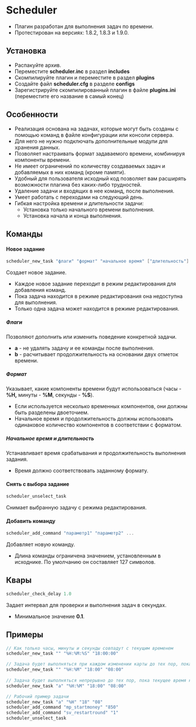 # Scheduler

* Плагин разработан для выполнения задач по времени.
* Протестирован на версиях: 1.8.2, 1.8.3 и 1.9.0.

## Установка

* Распакуйте архив.
* Переместите **scheduler.inc** в раздел **includes**
* Скомпилируйте плагин и переместите в раздел **plugins**
* Создайте файл **scheduler.cfg** в разделе **configs**
* Зарегистрируйте скомпилированный плагин в файле **plugins.ini** (переместите его название в самый конец)

## Особенности

* Реализация основана на задачах, которые могут быть созданы с помощью команд в файле конфигурации или консоли сервера.
* Для него не нужно подключать дополнительные модули для хранения данных.
* Позволяет настраивать формат задаваемого времени, комбинируя компоненты времени.
* Не имеет ограничений по количеству создаваемых задач и добавляемых в них команд (кроме памяти).
* Удобный для пользователя исходный код позволяет вам расширять возможности плагина без каких-либо трудностей.
* Удаление задачи и входящих в нее команд, после выполнения.
* Умеет работать с переходами на следующий день.
* Гибкая настройка времени и длительности задачи:
  * Установка только начального времени выполнения.
  * Установка начала и конца выполнения.

## Команды

#### Новое задание

```c
scheduler_new_task "флаги" "формат" "начальное время" ["длительность"]
```

Создает новое задание.

* Каждое новое задание переходит в режим редактирования для добавления команд. 
* Пока задача находится в режиме редактирования она недоступна для выполнения.
* Только одна задача может находится в режиме редактирования.

##### Флаги
Позволяют дополнить или изменить поведение конкретной задачи.

* **a** - не удалять задачу и ее команды после выполнения.
* **b** - расчитывает продолжительность на основании двух отметок времени.

##### Формат

Указывает, какие компоненты времени будут использоваться (часы - **%H,** минуты - **%M**, секунды - **%S**). 

* Если используется несколько временных компонентов, они должны быть разделены двоеточием.
* Начальное время и продолжительность должны использовать одинаковое количество компонентов в соответствии с форматом.

##### Начальное время и длительность

Устанавливает время срабатывания и продолжительность выполнения задания.

* Время должно соответствовать заданному формату.

#### Снять с выбора задание

```c
scheduler_unselect_task
```

Снимает выбранную задачу с режима редактирования.

#### Добавить команду

```c
scheduler_add_command "параметр1" "параметр2" ...
```

Добавляет новую команду.

* Длина команды ограничена значением, установленным в исходнике. По умолчанию он составляет 127 символов.

## Квары

```c
scheduler_check_delay 1.0
```

Задает интервал для проверки и выполнения задач в секундах.

* Минимальное значение **0.1**.

## Примеры

```c
// Как только часы, минуты и секунды совпадут с текущим временем
scheduler_new_task "" "%H:%M:%S" "18:00:00"

// Задача будет выполняться при каждом изменении карты до тех пор, пока текущее время находится в диапазоне времени
scheduler_new_task "" "%H:%M" "18:00" "08:00"
 
// Задача будет выполняться непрерывно до тех пор, пока текущее время находится в пределах диапазона задачи
scheduler_new_task "a" "%H:%M" "18:00" "08:00"

// Рабочий пример задачи
scheduler_new_task "a" "%H" "18" "08"
scheduler_add_command "mp_startmoney" "850" 
scheduler_add_command "sv_restartround" "1"
scheduler_unselect_task
```

